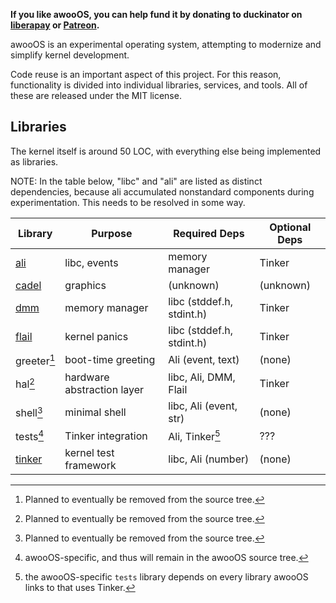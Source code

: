 ---
---

**If you like awooOS, you can help fund it by donating to duckinator on
[liberapay](https://liberapay.com/duckinator/) or
[Patreon](https://patreon.com/duckinator).**

awooOS is an experimental operating system, attempting to modernize and
simplify kernel development.

Code reuse is an important aspect of this project. For this reason,
functionality is divided into individual libraries, services, and tools.
All of these are released under the MIT license.

## Libraries

The kernel itself is around 50 LOC, with everything else being implemented
as libraries.

NOTE: In the table below, "libc" and "ali" are listed as distinct
dependencies, because ali accumulated nonstandard components during
experimentation. This needs to be resolved in some way.

| Library     | Purpose                 | Required Deps             | Optional Deps |
|-------------|-------------------------|---------------------------|---------------|
| [ali][1]    | libc, events            | memory manager            | Tinker        |
| [cadel][2]  | graphics                | (unknown)                 | (unknown)     |
| [dmm][3]    | memory manager          | libc (stddef.h, stdint.h) | Tinker        |
| [flail][4]  | kernel panics           | libc (stddef.h, stdint.h) | Tinker        |
| greeter[^1] | boot-time greeting      | Ali (event, text)         | (none)        |
| hal[^1]     | hardware abstraction layer | libc, Ali, DMM, Flail  | Tinker        |
| shell[^1]   | minimal shell           | libc, Ali (event, str)    | (none)        |
| tests[^2]   | Tinker integration      | Ali, Tinker[^3]           | ???           |
| [tinker][6] | kernel test framework   | libc, Ali (number)        | (none)        |

[^1]: Planned to eventually be removed from the source tree.
[^2]: awooOS-specific, and thus will remain in the awooOS source tree.
[^3]: the awooOS-specific `tests` library depends on every library awooOS links to that uses Tinker.

[1]: https://github.com/awooos/ali
[2]: https://github.com/awooos/cadel
[3]: https://github.com/awooos/dmm
[4]: https://github.com/awooos/flail
[5]: https://github.com/awooos/hal
[6]: https://github.com/awooos/tinker
